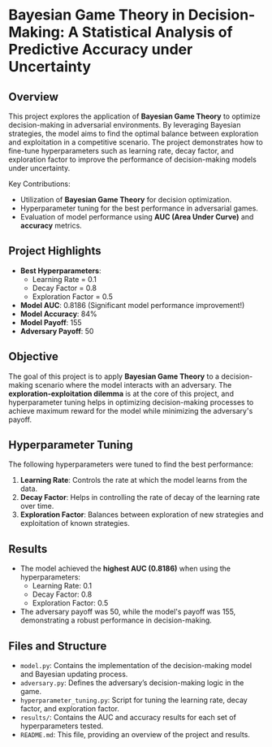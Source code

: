 # Bayesian Game Theory in Decision-Making: A Statistical Analysis of Predictive Accuracy under Uncertainty

## Overview

This project explores the application of **Bayesian Game Theory** to optimize decision-making in adversarial environments. By leveraging Bayesian strategies, the model aims to find the optimal balance between exploration and exploitation in a competitive scenario. The project demonstrates how to fine-tune hyperparameters such as learning rate, decay factor, and exploration factor to improve the performance of decision-making models under uncertainty.

Key Contributions:
- Utilization of **Bayesian Game Theory** for decision optimization.
- Hyperparameter tuning for the best performance in adversarial games.
- Evaluation of model performance using **AUC (Area Under Curve)** and **accuracy** metrics.

## Project Highlights

- **Best Hyperparameters**: 
  - Learning Rate = 0.1
  - Decay Factor = 0.8
  - Exploration Factor = 0.5
- **Model AUC**: 0.8186 (Significant model performance improvement!)
- **Model Accuracy**: 84%
- **Model Payoff**: 155
- **Adversary Payoff**: 50

## Objective

The goal of this project is to apply **Bayesian Game Theory** to a decision-making scenario where the model interacts with an adversary. The **exploration-exploitation dilemma** is at the core of this project, and hyperparameter tuning helps in optimizing decision-making processes to achieve maximum reward for the model while minimizing the adversary's payoff.

## Hyperparameter Tuning

The following hyperparameters were tuned to find the best performance:
1. **Learning Rate**: Controls the rate at which the model learns from the data.
2. **Decay Factor**: Helps in controlling the rate of decay of the learning rate over time.
3. **Exploration Factor**: Balances between exploration of new strategies and exploitation of known strategies.

## Results

- The model achieved the **highest AUC (0.8186)** when using the hyperparameters:
  - Learning Rate: 0.1
  - Decay Factor: 0.8
  - Exploration Factor: 0.5
- The adversary payoff was 50, while the model's payoff was 155, demonstrating a robust performance in decision-making.

## Files and Structure

- `model.py`: Contains the implementation of the decision-making model and Bayesian updating process.
- `adversary.py`: Defines the adversary’s decision-making logic in the game.
- `hyperparameter_tuning.py`: Script for tuning the learning rate, decay factor, and exploration factor.
- `results/`: Contains the AUC and accuracy results for each set of hyperparameters tested.
- `README.md`: This file, providing an overview of the project and results.

